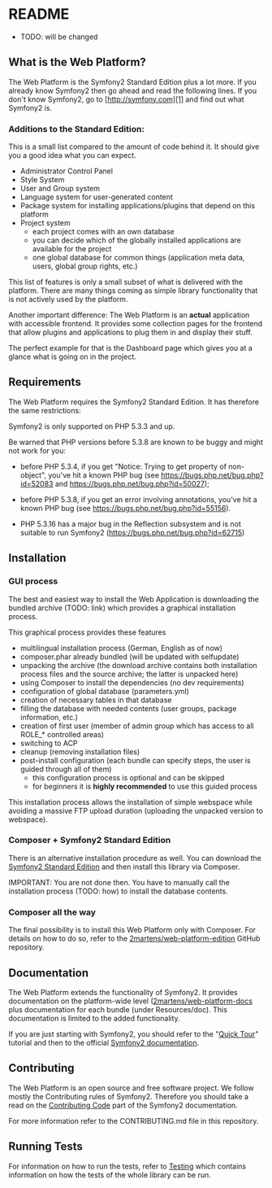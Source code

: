 # README

* TODO: will be changed

## What is the Web Platform?

The Web Platform is the Symfony2 Standard Edition plus a lot more.
If you already know Symfony2 then go ahead and read the following lines.
If you don't know Symfony2, go to [http://symfony.com][1] and find out
what Symfony2 is.

### Additions to the Standard Edition:

This is a small list compared to the amount of code behind it. It should
give you a good idea what you can expect.

- Administrator Control Panel
- Style System
- User and Group system
- Language system for user-generated content
- Package system for installing applications/plugins that depend on this platform
- Project system
  * each project comes with an own database
  * you can decide which of the globally installed applications are available
    for the project
  * one global database for common things (application meta data, users, 
    global group rights, etc.)

This list of features is only a small subset of what is delivered with the
platform. There are many things coming as simple library functionality
that is not actively used by the platform.

Another important difference:
The Web Platform is an **actual** application with accessible frontend.
It provides some collection pages for the frontend that allow plugins and
applications to plug them in and display their stuff. 

The perfect example for that is the Dashboard page which gives you at a
glance what is going on in the project. 

## Requirements

The Web Platform requires the Symfony2 Standard Edition. It has therefore
the same restrictions:

Symfony2 is only supported on PHP 5.3.3 and up.

Be warned that PHP versions before 5.3.8 are known to be buggy and might not
work for you:

 * before PHP 5.3.4, if you get "Notice: Trying to get property of
   non-object", you've hit a known PHP bug (see
   https://bugs.php.net/bug.php?id=52083 and
   https://bugs.php.net/bug.php?id=50027);

 * before PHP 5.3.8, if you get an error involving annotations, you've hit a
   known PHP bug (see https://bugs.php.net/bug.php?id=55156).

 * PHP 5.3.16 has a major bug in the Reflection subsystem and is not suitable to
   run Symfony2 (https://bugs.php.net/bug.php?id=62715)

## Installation

### GUI process
The best and easiest way to install the Web Application is downloading
the bundled archive (TODO: link) which provides a graphical installation process.

This graphical process provides these features
- multilingual installation process (German, English as of now)
- composer.phar already bundled (will be updated with selfupdate)
- unpacking the archive (the download archive contains both installation
  process files and the source archive; the latter is unpacked here)
- using Composer to install the dependencies (no dev requirements)
- configuration of global database (parameters.yml)
- creation of necessary tables in that database
- filling the database with needed contents (user groups, package information, etc.)
- creation of first user (member of admin group which has access to all ROLE_* controlled
  areas)
- switching to ACP
- cleanup (removing installation files)
- post-install configuration (each bundle can specify steps, the user
  is guided through all of them)
  - this configuration process is optional and can be skipped
  - for beginners it is **highly recommended** to use this guided process

This installation process allows the installation of simple webspace while
avoiding a massive FTP upload duration (uploading the unpacked version to webspace).

### Composer + Symfony2 Standard Edition

There is an alternative installation procedure as well. You can download
the [Symfony2 Standard Edition][2] and then install this library via Composer.

IMPORTANT: You are not done then. You have to manually call the installation
process (TODO: how) to install the database contents.

### Composer all the way

The final possibility is to install this Web Platform only with Composer.
For details on how to do so, refer to the [2martens/web-platform-edition][3]
GitHub repository.

## Documentation

The Web Platform extends the functionality of Symfony2. It provides documentation
on the platform-wide level ([2martens/web-platform-docs][4] plus documentation for each bundle (under Resources/doc). 
This documentation is limited to the added functionality.

If you are just starting with Symfony2, you should refer to the "[Quick Tour][5]"
tutorial and then to the official [Symfony2 documentation][6].

## Contributing

The Web Platform is an open source and free software project. We follow mostly
the Contributing rules of Symfony2. Therefore you should take a read on the
[Contributing Code][7] part of the Symfony2 documentation.

For more information refer to the CONTRIBUTING.md file in this repository.

## Running Tests

For information on how to run the tests, refer to [Testing][8] which
contains information on how the tests of the whole library can be run.

[1]: http://symfony.com/
[2]: http://symfony.com/download
[3]: https://github.com/2martens/web-platform-edition
[4]: https://github.com/2martens/web-platform-docs
[5]: http://symfony.com/get_started
[6]: http://symfony.com/doc/current/
[7]: http://symfony.com/doc/current/contributing/code/index.html
[8]: https://github.com/2martens/web-platform-docs/tests.rst
